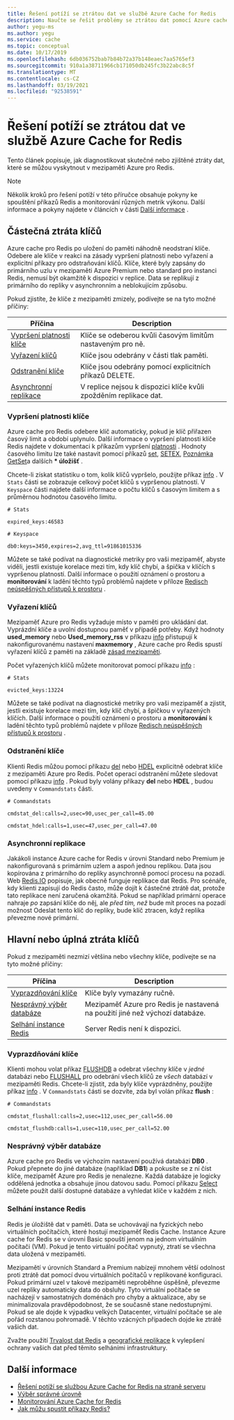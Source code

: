 ```yaml
---
title: Řešení potíží se ztrátou dat ve službě Azure Cache for Redis
description: Naučte se řešit problémy se ztrátou dat pomocí Azure cache pro Redis, jako je částečná ztráta klíčů, vypršení platnosti klíče nebo úplná ztráta klíčů.
author: yegu-ms
ms.author: yegu
ms.service: cache
ms.topic: conceptual
ms.date: 10/17/2019
ms.openlocfilehash: 6db036752bab7b84b72a37b148eaec7aa5765ef3
ms.sourcegitcommit: 910a1a38711966cb171050db245fc3b22abc8c5f
ms.translationtype: MT
ms.contentlocale: cs-CZ
ms.lasthandoff: 03/19/2021
ms.locfileid: "92538591"
---
```

# <a name="troubleshoot-data-loss-in-azure-cache-for-redis"></a>Řešení potíží se ztrátou dat ve službě Azure Cache for Redis

Tento článek popisuje, jak diagnostikovat skutečné nebo zjištěné ztráty dat, které se můžou vyskytnout v mezipaměti Azure pro Redis.

> [!NOTE]
> Několik kroků pro řešení potíží v této příručce obsahuje pokyny ke spouštění příkazů Redis a monitorování různých metrik výkonu. Další informace a pokyny najdete v článcích v části [Další informace](#additional-information) .
>

## <a name="partial-loss-of-keys"></a>Částečná ztráta klíčů

Azure cache pro Redis po uložení do paměti náhodně neodstraní klíče. Odebere ale klíče v reakci na zásady vypršení platnosti nebo vyřazení a explicitní příkazy pro odstraňování klíčů. Klíče, které byly zapsány do primárního uzlu v mezipaměti Azure Premium nebo standard pro instanci Redis, nemusí být okamžitě k dispozici v replice. Data se replikují z primárního do repliky v asynchronním a neblokujícím způsobu.

Pokud zjistíte, že klíče z mezipaměti zmizely, podívejte se na tyto možné příčiny:

| Příčina | Description |
|---|---|
| [Vypršení platnosti klíče](#key-expiration) | Klíče se odeberou kvůli časovým limitům nastaveným pro ně. |
| [Vyřazení klíčů](#key-eviction) | Klíče jsou odebrány v části tlak paměti. |
| [Odstranění klíče](#key-deletion) | Klíče jsou odebrány pomocí explicitních příkazů DELETE. |
| [Asynchronní replikace](#async-replication) | V replice nejsou k dispozici klíče kvůli zpožděním replikace dat. |

### <a name="key-expiration"></a>Vypršení platnosti klíče

Azure cache pro Redis odebere klíč automaticky, pokud je klíč přiřazen časový limit a období uplynulo. Další informace o vypršení platnosti klíče Redis najdete v dokumentaci k příkazům vypršení [platnosti](https://redis.io/commands/expire) . Hodnoty časového limitu lze také nastavit pomocí příkazů [set](https://redis.io/commands/set), [SETEX](https://redis.io/commands/setex), [Poznámka GetSet](https://redis.io/commands/getset)a dalších **\* úložišť** .

Chcete-li získat statistiku o tom, kolik klíčů vypršelo, použijte příkaz [info](https://redis.io/commands/info) . V `Stats` části se zobrazuje celkový počet klíčů s vypršenou platností. V `Keyspace` části najdete další informace o počtu klíčů s časovým limitem a s průměrnou hodnotou časového limitu.

```
# Stats

expired_keys:46583

# Keyspace

db0:keys=3450,expires=2,avg_ttl=91861015336
```

Můžete se také podívat na diagnostické metriky pro vaši mezipaměť, abyste viděli, jestli existuje korelace mezi tím, kdy klíč chybí, a špička v klíčích s vypršenou platností. Další informace o použití oznámení o prostoru a **monitorování** k ladění těchto typů problémů najdete v příloze [Redisch neúspěšných přístupů k prostoru](https://gist.github.com/JonCole/4a249477142be839b904f7426ccccf82#appendix) .

### <a name="key-eviction"></a>Vyřazení klíčů

Mezipaměť Azure pro Redis vyžaduje místo v paměti pro ukládání dat. Vyprázdní klíče a uvolní dostupnou paměť v případě potřeby. Když hodnoty **used_memory** nebo **Used_memory_rss** v příkazu [info](https://redis.io/commands/info) přistupují k nakonfigurovanému nastavení **maxmemory** , Azure cache pro Redis spustí vyřazení klíčů z paměti na základě [zásad mezipaměti](https://redis.io/topics/lru-cache).

Počet vyřazených klíčů můžete monitorovat pomocí příkazu [info](https://redis.io/commands/info) :

```
# Stats

evicted_keys:13224
```

Můžete se také podívat na diagnostické metriky pro vaši mezipaměť a zjistit, jestli existuje korelace mezi tím, kdy klíč chybí, a špičkou v vyřazených klíčích. Další informace o použití oznámení o prostoru a **monitorování** k ladění těchto typů problémů najdete v příloze [Redisch neúspěšných přístupů k prostoru](https://gist.github.com/JonCole/4a249477142be839b904f7426ccccf82#appendix) .

### <a name="key-deletion"></a>Odstranění klíče

Klienti Redis můžou pomocí příkazu [del](https://redis.io/commands/del) nebo [HDEL](https://redis.io/commands/hdel) explicitně odebrat klíče z mezipaměti Azure pro Redis. Počet operací odstranění můžete sledovat pomocí příkazu [info](https://redis.io/commands/info) . Pokud byly volány příkazy **del** nebo **HDEL** , budou uvedeny v `Commandstats` části.

```
# Commandstats

cmdstat_del:calls=2,usec=90,usec_per_call=45.00

cmdstat_hdel:calls=1,usec=47,usec_per_call=47.00
```

### <a name="async-replication"></a>Asynchronní replikace

Jakákoli instance Azure cache for Redis v úrovni Standard nebo Premium je nakonfigurovaná s primárním uzlem a aspoň jednou replikou. Data jsou kopírována z primárního do repliky asynchronně pomocí procesu na pozadí. Web [Redis.IO](https://redis.io/topics/replication) popisuje, jak obecně funguje replikace dat Redis. Pro scénáře, kdy klienti zapisují do Redis často, může dojít k částečné ztrátě dat, protože tato replikace není zaručená okamžitá. Pokud se například primární operace nahraje *po* zapsání klíče do něj, ale *před tím, než* bude mít proces na pozadí možnost Odeslat tento klíč do repliky, bude klíč ztracen, když replika převezme nové primární.

## <a name="major-or-complete-loss-of-keys"></a>Hlavní nebo úplná ztráta klíčů

Pokud z mezipaměti nezmizí většina nebo všechny klíče, podívejte se na tyto možné příčiny:

| Příčina | Description |
|---|---|
| [Vyprazdňování klíče](#key-flushing) | Klíče byly vymazány ručně. |
| [Nesprávný výběr databáze](#incorrect-database-selection) | Mezipaměť Azure pro Redis je nastavená na použití jiné než výchozí databáze. |
| [Selhání instance Redis](#redis-instance-failure) | Server Redis není k dispozici. |

### <a name="key-flushing"></a>Vyprazdňování klíče

Klienti mohou volat příkaz [FLUSHDB](https://redis.io/commands/flushdb) a odebrat všechny klíče v *jedné* databázi nebo [FLUSHALL](https://redis.io/commands/flushall) pro odebrání všech klíčů ze *všech* databází v mezipaměti Redis. Chcete-li zjistit, zda byly klíče vyprázdněny, použijte příkaz [info](https://redis.io/commands/info) . V `Commandstats` části se dozvíte, zda byl volán příkaz **flush** :

```
# Commandstats

cmdstat_flushall:calls=2,usec=112,usec_per_call=56.00

cmdstat_flushdb:calls=1,usec=110,usec_per_call=52.00
```

### <a name="incorrect-database-selection"></a>Nesprávný výběr databáze

Azure cache pro Redis ve výchozím nastavení používá databázi **DB0** . Pokud přepnete do jiné databáze (například **DB1**) a pokusíte se z ní číst klíče, mezipaměť Azure pro Redis je nenalezne. Každá databáze je logicky oddělená jednotka a obsahuje jinou datovou sadu. Pomocí příkazu [Select](https://redis.io/commands/select) můžete použít další dostupné databáze a vyhledat klíče v každém z nich.

### <a name="redis-instance-failure"></a>Selhání instance Redis

Redis je úložiště dat v paměti. Data se uchovávají na fyzických nebo virtuálních počítačích, které hostují mezipaměť Redis Cache. Instance Azure cache for Redis se v úrovni Basic spouští jenom na jednom virtuálním počítači (VM). Pokud je tento virtuální počítač vypnutý, ztratí se všechna data uložená v mezipaměti. 

Mezipamětí v úrovních Standard a Premium nabízejí mnohem větší odolnost proti ztrátě dat pomocí dvou virtuálních počítačů v replikované konfiguraci. Pokud primární uzel v takové mezipaměti neproběhne úspěšně, převezme uzel repliky automaticky data do obsluhy. Tyto virtuální počítače se nacházejí v samostatných doménách pro chyby a aktualizace, aby se minimalizovala pravděpodobnost, že se současně stane nedostupnými. Pokud se ale dojde k výpadku velkých Datacenter, virtuální počítače se ale pořád rozstanou pohromadě. V těchto vzácných případech dojde ke ztrátě vašich dat.

Zvažte použití [Trvalost dat Redis](https://redis.io/topics/persistence) a [geografické replikace](./cache-how-to-geo-replication.md) k vylepšení ochrany vašich dat před těmito selháními infrastruktury.

## <a name="additional-information"></a>Další informace

- [Řešení potíží se službou Azure Cache for Redis na straně serveru](cache-troubleshoot-server.md)
- [Výběr správné úrovně](cache-overview.md#choosing-the-right-tier)
- [Monitorování Azure Cache for Redis](cache-how-to-monitor.md)
- [Jak můžu spustit příkazy Redis?](cache-development-faq.md#how-can-i-run-redis-commands)